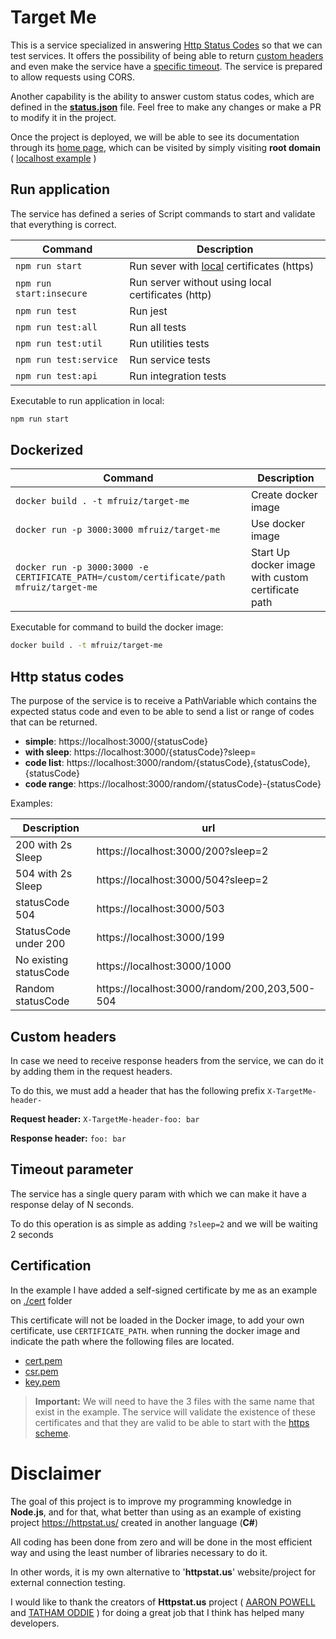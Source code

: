 # Target Me

This is a service specialized in answering [Http Status Codes](#http-status-codes) so that we can test services. 
It offers the possibility of being able to return [custom headers](#custom-headers) and even make the service have a [specific timeout](#timeout-parameter).
The service is prepared to allow requests using CORS.

Another capability is the ability to answer custom status codes, which are defined in the [**status.json**](./config/status.json) file.
Feel free to make any changes or make a PR to modify it in the project.

Once the project is deployed, we will be able to see its documentation through its [home page](./html/index.html), 
which can be visited by simply visiting **root domain** ( [localhost example](https://localhost:3000/) )

## Run application

The service has defined a series of Script commands to start and validate that everything is correct.

| Command                      | Description                                         |
|------------------------------|-----------------------------------------------------|
| ```npm run start```          | Run sever with [local](./cert) certificates (https) |
| ```npm run start:insecure``` | Run server without using local certificates (http)  |
| ```npm run test```           | Run jest                                            |
| ```npm run test:all```       | Run all tests                                       |
| ```npm run test:util```      | Run utilities tests                                 |
| ```npm run test:service```   | Run service tests                                   |
| ```npm run test:api```       | Run integration tests                               |

Executable to run application in local:
```sh
npm run start
```

## Dockerized

| Command                                                                                     | Description                                        |
|---------------------------------------------------------------------------------------------|----------------------------------------------------|
| ```docker build . -t mfruiz/target-me```                                                    | Create docker image                                |
| ```docker run -p 3000:3000 mfruiz/target-me```                                              | Use docker image                                   |
| ```docker run -p 3000:3000 -e CERTIFICATE_PATH=/custom/certificate/path mfruiz/target-me``` | Start Up docker image with custom certificate path |

Executable for command to build the docker image: 
```sh
docker build . -t mfruiz/target-me
```

## Http status codes

The purpose of the service is to receive a PathVariable which contains the expected status code and even to be able to send a list 
or range of codes that can be returned.

* **simple**:  https://localhost:3000/{statusCode}
* **with sleep**:  https://localhost:3000/{statusCode}?sleep=
* **code list**:  https://localhost:3000/random/{statusCode},{statusCode},{statusCode}
* **code range**:  https://localhost:3000/random/{statusCode}-{statusCode}

Examples:

| Description            | url                                           |
|------------------------|-----------------------------------------------|
| 200 with 2s Sleep      | https://localhost:3000/200?sleep=2            |
| 504 with 2s Sleep      | https://localhost:3000/504?sleep=2            |
| statusCode 504         | https://localhost:3000/503                    |
| StatusCode under 200   | https://localhost:3000/199                    |
| No existing statusCode | https://localhost:3000/1000                   |
| Random statusCode      | https://localhost:3000/random/200,203,500-504 |


## Custom headers

In case we need to receive response headers from the service, we can do it by adding them in the request headers.

To do this, we must add a header that has the following prefix `X-TargetMe-header-`

**Request header:**
`X-TargetMe-header-foo: bar`

**Response header:**
`foo: bar`


## Timeout parameter
The service has a single query param with which we can make it have a response delay of N seconds.

To do this operation is as simple as adding `?sleep=2` and we will be waiting 2 seconds

## Certification

In the example I have added a self-signed certificate by me as an example on [./cert](./cert) folder

This certificate will not be loaded in the Docker image, to add your own certificate, use `CERTIFICATE_PATH`.
when running the docker image and indicate the path where the following files are located.

* [cert.pem](cert%2Fcert.pem)
* [csr.pem](cert%2Fcsr.pem)
* [key.pem](cert%2Fkey.pem)

> **Important:** We will need to have the 3 files with the same name that exist in the example.
> The service will validate the existence of these certificates and that they are valid to be able 
> to start with the [https scheme](https://en.wikipedia.org/wiki/HTTP).


 # Disclaimer

The goal of this project is to improve my programming knowledge in **Node.js**,
and for that, what better than using as an example of existing project https://httpstat.us/
created in another language (**C#**)

All coding has been done from zero and will be done in the most efficient way and using
the least number of libraries necessary to do it.

In other words, it is my own alternative to '**httpstat.us**' website/project for
external connection testing.

I would like to thank the creators of **Httpstat.us** project ( [AARON POWELL](https://www.aaron-powell.com/) and [TATHAM ODDIE](https://tath.am/) ) 
for doing a great job that I think has helped many developers.